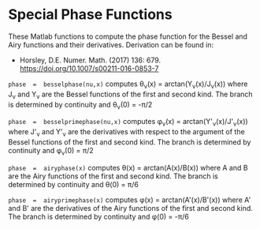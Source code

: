 # Special Phase Functions

These Matlab functions to compute the phase function for the Bessel and Airy
functions and their derivatives. Derivation can be found in: 

-   Horsley, D.E. Numer. Math. (2017) 136: 679. https://doi.org/10.1007/s00211-016-0853-7

`phase  =  besselphase(nu,x)` computes 
θ<sub>ν</sub>(x) = arctan(Y<sub>ν</sub>(x)/J<sub>ν</sub>(x))
where J<sub>ν</sub> and Y<sub>ν</sub> are the Bessel functions of the first and
second kind. The branch is determined by continuity and θ<sub>ν</sub>(0) = -π/2

`phase  =  besselprimephase(nu,x)` computes 
φ<sub>ν</sub>(x) = arctan(Y'<sub>ν</sub>(x)/J'<sub>ν</sub>(x)) where
J'<sub>ν</sub> and Y'<sub>ν</sub> are the derivatives with respect to the
argument of the Bessel functions of the first and second kind. The branch is
determined by continuity and φ<sub>ν</sub>(0)  = π/2

`phase  =  airyphase(x)` computes θ(x) = arctan(A(x)/B(x)) where A and
B are the Airy functions of the first and second kind. The branch is determined
by continuity and θ(0) = π/6

`phase  =  airyprimephase(x)` computes φ(x) = arctan(A'(x)/B'(x)) where A' and
B' are the derivatives of the Airy functions of the first and second kind. The
branch is determined by continuity and φ(0) = -π/6
